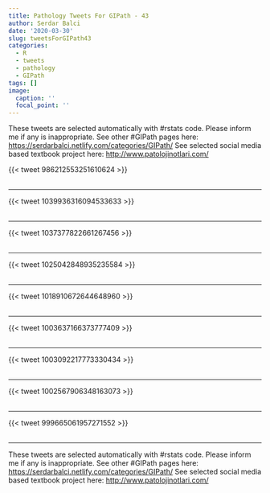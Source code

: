```yaml
---
title: Pathology Tweets For GIPath - 43
author: Serdar Balci
date: '2020-03-30'
slug: tweetsForGIPath43
categories:
  - R
  - tweets
  - pathology
  - GIPath
tags: []
image:
  caption: ''
  focal_point: ''
---
```



These tweets are selected automatically with #rstats code. Please inform me if any is inappropriate.
See other #GIPath pages here: https://serdarbalci.netlify.com/categories/GIPath/ 
See selected social media based textbook project here: http://www.patolojinotlari.com/

{{< tweet 986212553251610624 >}}
<br>
<br>
<hr>
{{< tweet 1039936316094533633 >}}
<br>
<br>
<hr>
{{< tweet 1037377822661267456 >}}
<br>
<br>
<hr>
{{< tweet 1025042848935235584 >}}
<br>
<br>
<hr>
{{< tweet 1018910672644648960 >}}
<br>
<br>
<hr>
{{< tweet 1003637166373777409 >}}
<br>
<br>
<hr>
{{< tweet 1003092217773330434 >}}
<br>
<br>
<hr>
{{< tweet 1002567906348163073 >}}
<br>
<br>
<hr>
{{< tweet 999665061957271552 >}}
<br>
<br>
<hr>


These tweets are selected automatically with #rstats code. Please inform me if any is inappropriate.
See other #GIPath pages here: https://serdarbalci.netlify.com/categories/GIPath/ 
See selected social media based textbook project here: http://www.patolojinotlari.com/
